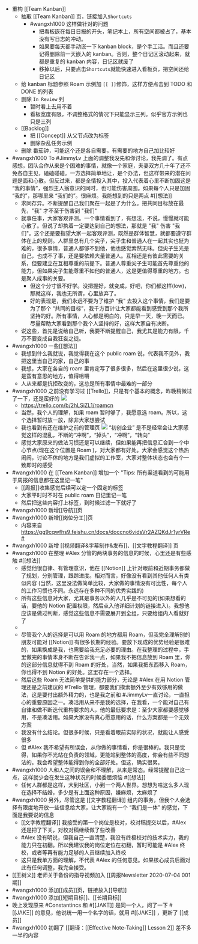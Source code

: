 - 重构 [[Team Kanban]] 
    - 抽取 [[Team Kanban]] 页，链接加入`Shortcuts`
        - #wangxh1000 这样做针对的问题
            - 把看板嵌在每日日报的开头，笔记本上，所有空间都被占了，基本没有写日志的冲动。
            - 如果要每天都手动嵌一下 kanban block，是个手工活。而且还要记得删除前一天嵌入的 kanban。否则，整个日记区滚动起来，就都是重复的 kanban 内容，日记区就废了
            - 移掉以后，只要点击`Shortcuts`就能快速进入看板页，把空间还给日记区
    - 给 kanban 标题参照 Roam 示例加 `[[ ]]`修饰，这样方便点击到 TODO 和 DONE 的列表
    - 删除 `In Review` 列
        - 暂时看上去用不着
        - 看板宽度有限，不调整格式的情况下只能显示三列。似乎官方示例也只是三列
    - [[Backlog]]
        - 把 [[Concept]] 从父节点改为标签
        - 删除杂乱任务示例
    - 删除 番茄钟，可能这个还是各自需要，有需要的地方自己加比较好
- #wangxh1000 To #JimmyLv 上面的调整我没先和你讨论，我先调了。有点感想，团队合作从来是个困难的事情，就像一个家庭，夫妻双方几十年了还不免各自主见，磕磕碰碰。一方选择简单地让，是个办法，但这样带来的潜在问题是面和心散。但反过来，都是全情投入其中，投入代表着心里不断加固这是 “我的事情”，强烈主人翁意识的同时，也可能伤害周围。如果每个人只是加固 “我的”，那哪里来 “我们的”。很麻烦。我能想到的只是两点 #[[想法]]
    - 求同存异。不断提醒自己我们聚在一起是了为什么。把共同目标放在最先，"我" 才不至于伤害到 "我们"
    - 就事任事，大家客观评测。一个事情看到了，有想法，不说，慢慢就可能心散了。但说了却执着一定要达到自己的想法，那就是 "我" 伤害 "我们"。这个还是要指望大家一起客观评测，既然是群体智慧，就都要遵守群体在上的规则。人群里总有几个尖子，尖子生和普通人在一起其实也挺为难的，很多事情，普通人都够不到他，他也感觉索然无味。但尖子生光是自己，也成不了事，还是要依赖大量普通人。互相还是有彼此需要的关系，但要建立在互相尊重的前提下。普通人尊重尖子生可能首先尊重他的能力，但如果尖子生能尊重不如他的普通人，这是更值得尊重的地方。也是聚人成事的关要。
        - 但这个分寸很不好学。没把握好，就变成，好吧，你们都这样(low)，那就这样，我也无所谓，心里放弃了。
        - 好的表现是，我们永远不要为了维护 “我” 去投入这个事情，我们是要为了那个 “共同的目标”，我千方百计让大家都能看到感受到那个我所坚持的好。所有事情，人心都是明白的，只是早一天，晚一天而已。尽量帮助大家看到那个我个人坚持的好，这样大家自有决断。
    - 说这些，首先是说给自己听，我要不断提醒自己，我尤其是能力有限，千万不要变成自我狂妄之徒。
- #wangxh1000 一些[[想法]]
    - 我想到什么我就说，我觉得我在这个 public roam 说，代表我不见外，我把这里当自己的家，自己的事
    - 我想，大家在各自的 roam 里肯定写了很多很多，然后在这里很少说，这是蛮有意思的地方，值得咀嚼
    - 人从来都是抗拒改变的，这总是所有事情中最难的一部分
- #wangxh1000 之前没有学习过 [[Trello]]，只是有个基本的概念，昨晚稍微过了一下，还是蛮好的
![](https://firebasestorage.googleapis.com/v0/b/firescript-577a2.appspot.com/o/imgs%2Fapp%2Fvictor-wu%2FrquGp-NJ_z.png?alt=media&token=b05932b8-c9cd-44ff-b134-b48921fd877d)
    - https://trello.com/b/2hLSiZL1/roamcn
    - 当然，我个人的理解，如果 roam 暂时够了，我愿意选 roam。所以，这个选择暂时放一放，除非大家想尝试
    - 我也看到有还在维护之前的管理页
![](https://firebasestorage.googleapis.com/v0/b/firescript-577a2.appspot.com/o/imgs%2Fapp%2Fvictor-wu%2FXxXHxWUZIi.png?alt=media&token=3c465df2-5a73-4614-8e16-c7903499b7c4)
“初创企业” 是不是经常会让大家感觉这样的混乱，不断的“冲啊”，“掉头”，“冲啊”，“转向”
    - 感觉大家原来的做法习惯还是可以继续，但如果能再把信息汇合到一个中心节点(现在这个位置是 Roam )，对大家都有好处。大家会感觉这个热热闹闹，讨论不休的地方是我们虚拟的工作室，大家对整体状态也会有个一致即时的感受
- #wangxh1000 在 [[Team Kanban]] 增加一个 "Tips: 所有渠道看到的可能用于周报的信息都在这里记一笔"
    - [[周报]]收集感觉后续可以定一个固定的标签
    - 大家平时时不时在 public roam 日记里记一笔
    - 然后把这些内容打上标签，到时候过滤一下就好了
- #wangxh1000 新增[[导航]]页
- #wangxh1000 新增[[岗位分工]]页
    - 内容来自 https://gg9cqwfhs9.feishu.cn/docs/doccno6vidsVr2AZQKdJr1yrVRe#
- #wangxh1000 新增 [[视频翻译&字幕制作&发布]]、[[文字教程翻译]] 页
- #wangxh1000 在整理 #Alex 分管的两块事务的信息的时候，心里还是有些感触 #[[想法]]
    - 感觉他很自律、有管理意识，他在 [[Notion]] 上针对眼前和近期事务都做了规划，分别管理，跟踪进度。相对而言，好像没有看到其他任何人有类似内容 (当然，这里没法做简单比较，大家做的事情没有可比性，每个人的工作习惯也不同。永远存在多种不同的优秀实践的)
    - 所有这些信息对大家，尤其是事务以外的人几乎是不可见的(如果想看的话，要他的 Notion 配置权限，然后点入他详细计划的链接进入)。我想他应该是做过判断，感觉这些信息不需要展开到全组，只要给组内人看就好了
    - 
    - 尽管我个人的选择是可以用 Roam 的地方都用 Roam，但我完全理解别的朋友可能对 [[Notion]] 有很多长期的经验。要放下现成的优势经验是很难的，如果换成是我，也需要给我充足必要的理由。在我整理的过程中，手里做完的事情本身不断在告诉我一点，如果我不把信息放到 Roam 里，你的这部分信息就得不到 Roam 的好处，当然，如果我把东西移入 Roam，你也得不到 Notion 的好处。这里存在一个选择。
    - 然后这些 Roam 无法简单提供的能力部分，无论是 #Alex 在用 Notion 管理还是之前建议的 #Trello 管理，都要我们摸索额外至少有效够用的做法，这是要付出额外精力的，也是我之前和 #JimmyLv一直讨论，一直担心的重要原因之一。凑活用从来不是我的选择，在我看，一个能对自己有自律和做不断迭代重构要求的人，他的最低要求是：至少大家都要感觉够用，不是凑活用。如果大家没有真心愿意用的话，什么方案都是一个无效方案 
    - 我没有什么结论。但很多时候，只是看着眼前实际的状况，就能让人感受很多
    - 但 #Alex 我不希望有所误会，从你做的事情看，你是很棒的。我只是觉得，如果你不光站在负责的领域，更能站到整体的高度，你会有些不同想法的。我会希望整体能得到你的全部好处。但这，确实很累。
- #wangxh1000 人和人之间的误会和不理解，从来是常态。经常提醒自己这一点，这样就少会在发生这种状况的时候委屈烦恼 #[[想法]]
    - 任何人群都是这样，大到社区，小到一个两人世界。想想为啥这么多人现在选择不结婚，多少是有上面这种原因，嫌麻烦，太麻烦了
- #wangxh1000 另外，尽管这是 [[文字教程翻译]] 组内的事务，但我个人会选择有限度地开放一些信息给大家，让大家能有一个 “我们是一体” 的感觉，下面是我要说的信息
    - [[文字教程翻译]] 我接受的第一个岗位是校对，校对稿提交以后，#Alex 还是把了下关，对校对稿继续做了些改善
    - #Alex 没有明说，但我自己一直清楚，我没有终极校对的技术实力，我的能力只在初翻。所以我建议我的岗位定位在初翻，暂时可能是 #Alex 终校，或者等再有能力足够的人员继续加入终校
    - 这只是我单方面的理解，不代表 #Alex 的任何意见。如果核心成员后面对此有任何调整，我完全接受。
- [[王树义]] 老师关于备份的指导视频加入 [[周报Newsletter 2020-07-04 001期]]
- #wangxh1000 添加[[成员]]页，链接放入[[导航]]
- #wangxh1000 添加[[短期目标]]、[[长期目标]]
- 晚上发现原来 #Constantincs 和 #[[JΛKΞ]] 是同一个人，问了一下 #[[JΛKΞ]] 的意见，他说统一用一个名字的话，就用 #[[JΛKΞ]] ，更新了 [[成员]]
- #wangxh1000 初翻了 [[翻译：[[Effective Note-Taking]] Lesson 2]] 差不多一半的内容
